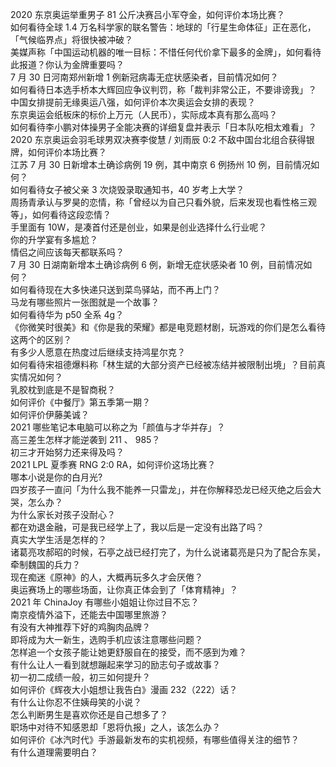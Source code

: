 2020 东京奥运举重男子 81 公斤决赛吕小军夺金，如何评价本场比赛？  
如何看待全球 1.4 万名科学家的联名警告：地球的「行星生命体征」正在恶化，「气候临界点」将很快被冲破？  
美媒声称「中国运动机器的唯一目标：不惜任何代价拿下最多的金牌」，如何看待此报道？你认为金牌重要吗？  
7 月 30 日河南郑州新增 1 例新冠病毒无症状感染者，目前情况如何？  
如何看待日本选手桥本大辉回应争议判罚，称「裁判非常公正，不要诽谤我」？  
中国女排提前无缘奥运八强，如何评价本次奥运会女排的表现？  
东京奥运会纸板床的标价上万元（人民币），实际成本真有那么高吗？  
如何看待李小鹏对体操男子全能决赛的详细复盘并表示「日本队吃相太难看」？  
2020 东京奥运会羽毛球男双决赛李俊慧 / 刘雨辰 0:2 不敌中国台北组合获得银牌，如何评价本场比赛？  
江苏 7 月 30 日新增本土确诊病例 19 例，其中南京 6 例扬州 10 例，目前情况如何？  
如何看待女子被父亲 3 次烧毁录取通知书，40 岁考上大学？  
周扬青承认与罗昊的恋情，称「曾经以为自己只看外貌，后来发现也看性格三观等」，如何看待这段恋情？  
手里面有 10W，是凑首付还是创业，如果是创业选择什么行业呢？  
你的升学宴有多尴尬？  
情侣之间应该每天都联系吗？  
7 月 30 日湖南新增本土确诊病例 6 例，新增无症状感染者 10 例，目前情况如何？  
如何看待现在大多快递只送到菜鸟驿站，而不再上门？  
马龙有哪些照片一张图就是一个故事？  
如何看待华为 p50 全系 4g？  
《你微笑时很美》和《你是我的荣耀》都是电竞题材剧，玩游戏的你们是怎么看待这两个的区别？  
有多少人愿意在热度过后继续支持鸿星尔克？  
如何看待宋祖德爆料称「林生斌的大部分资产已经被冻结并被限制出境」？目前真实情况如何？  
乳胶枕到底是不是智商税？  
如何评价《中餐厅》第五季第一期？  
如何评价伊藤美诚？  
2021 哪些笔记本电脑可以称之为「颜值与才华并存」？  
高三差生怎样才能逆袭到 211 、 985？  
初三才开始努力还来得及吗？  
2021 LPL 夏季赛 RNG 2:0 RA，如何评价这场比赛？  
哪本小说是你的白月光?  
四岁孩子一直问「为什么我不能养一只雷龙」，并在你解释恐龙已经灭绝之后会大哭，怎么办？  
为什么家长对孩子没耐心？  
都在劝退金融，可是我已经学上了，我以后是一定没有出路了吗？  
真实大学生活是怎样的？  
诸葛亮攻郝昭的时候，石亭之战已经打完了，为什么说诸葛亮是只为了配合东吴，牵制魏国的兵力？  
现在痴迷《原神》的人，大概再玩多久才会厌倦？  
奥运赛场上的哪些场面，让你真正体会到了「体育精神」？  
2021 年 ChinaJoy 有哪些小姐姐让你过目不忘？  
南京疫情外溢下，还能去中国哪里旅游？  
有没有大神推荐下好的鸡胸肉品牌？  
即将成为大一新生，选购手机应该注意哪些问题？  
怎样追一个女孩子能让她更舒服自在的接受，而不感到为难？  
有什么让人一看到就想蹦起来学习的励志句子或故事？  
初一初二成绩一般，初三如何提升？  
如何评价《辉夜大小姐想让我告白》漫画 232（222）话？  
有什么让你忍不住姨母笑的小说？  
怎么判断男生是喜欢你还是自己想多了？  
职场中对待不知感恩却「恩将仇报」之人，该怎么办？  
如何评价《冰汽时代》手游最新发布的实机视频，有哪些值得关注的细节？  
有什么道理需要明白？  
